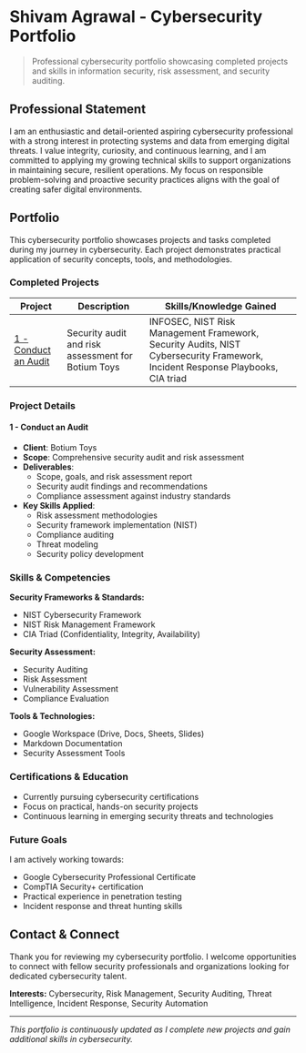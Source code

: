 # Shivam Agrawal - Cybersecurity Portfolio

> Professional cybersecurity portfolio showcasing completed projects and skills in information security, risk assessment, and security auditing.

## Professional Statement

I am an enthusiastic and detail-oriented aspiring cybersecurity professional with a strong interest in protecting systems and data from emerging digital threats. I value integrity, curiosity, and continuous learning, and I am committed to applying my growing technical skills to support organizations in maintaining secure, resilient operations. My focus on responsible problem-solving and proactive security practices aligns with the goal of creating safer digital environments.

## Portfolio

This cybersecurity portfolio showcases projects and tasks completed during my journey in cybersecurity. Each project demonstrates practical application of security concepts, tools, and methodologies.

### Completed Projects

| Project | Description | Skills/Knowledge Gained |
|---------|-------------|-------------------------|
| [1 - Conduct an Audit](1%20-%20Conduct%20an%20Audit/) | Security audit and risk assessment for Botium Toys | INFOSEC, NIST Risk Management Framework, Security Audits, NIST Cybersecurity Framework, Incident Response Playbooks, CIA triad |

### Project Details

#### 1 - Conduct an Audit
- **Client**: Botium Toys
- **Scope**: Comprehensive security audit and risk assessment
- **Deliverables**: 
  - Scope, goals, and risk assessment report
  - Security audit findings and recommendations
  - Compliance assessment against industry standards
- **Key Skills Applied**:
  - Risk assessment methodologies
  - Security framework implementation (NIST)
  - Compliance auditing
  - Threat modeling
  - Security policy development

### Skills & Competencies

**Security Frameworks & Standards:**
- NIST Cybersecurity Framework
- NIST Risk Management Framework
- CIA Triad (Confidentiality, Integrity, Availability)

**Security Assessment:**
- Security Auditing
- Risk Assessment
- Vulnerability Assessment
- Compliance Evaluation

**Tools & Technologies:**
- Google Workspace (Drive, Docs, Sheets, Slides)
- Markdown Documentation
- Security Assessment Tools

### Certifications & Education

- Currently pursuing cybersecurity certifications
- Focus on practical, hands-on security projects
- Continuous learning in emerging security threats and technologies

### Future Goals

I am actively working towards:
- Google Cybersecurity Professional Certificate
- CompTIA Security+ certification
- Practical experience in penetration testing
- Incident response and threat hunting skills

## Contact & Connect

Thank you for reviewing my cybersecurity portfolio. I welcome opportunities to connect with fellow security professionals and organizations looking for dedicated cybersecurity talent.

**Interests:** Cybersecurity, Risk Management, Security Auditing, Threat Intelligence, Incident Response, Security Automation

---

*This portfolio is continuously updated as I complete new projects and gain additional skills in cybersecurity.*

